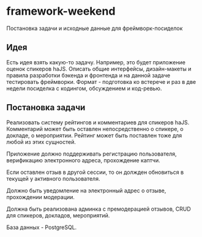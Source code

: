 # framework-weekend
Постановка задачи и исходные данные для фреймворк-посиделок 

## Идея

Есть идея взять какую-то задачу. Например, это будет приложение оценок спикеров haJS.  Описать общие интерфейсы, дизайн-макеты и правила разработки бэкенда и фронтенда и на данной задаче тестировать фреймворки. Формат - подготовка ко встерече и раз в две недели посиделка с кодингом, обсуждением и код-ревью.

## Постановка задачи
Реализовать систему рейтингов и комментариев для спикеров haJS. Комментарий может быть оставлен непосредственно о спикере, о докладе, о мероприятии. Рейтинг может быть поставлен тоже для любой из этих сущностей.

Приложение должно поддерживать регистрацию пользователя, верификацию электронного адреса, прохождение каптчи. 

Если оставлен отзыв в другой сессии, то он должден обновиться в текущей у активного пользователя.

Должно быть уведомление на электронный адрес о отзыве, прохождении модерации.

Должна быть реализована админка с премодерацией отзывов, CRUD для спикеров, докладов, мероприятий.

База данных - PostgreSQL.



